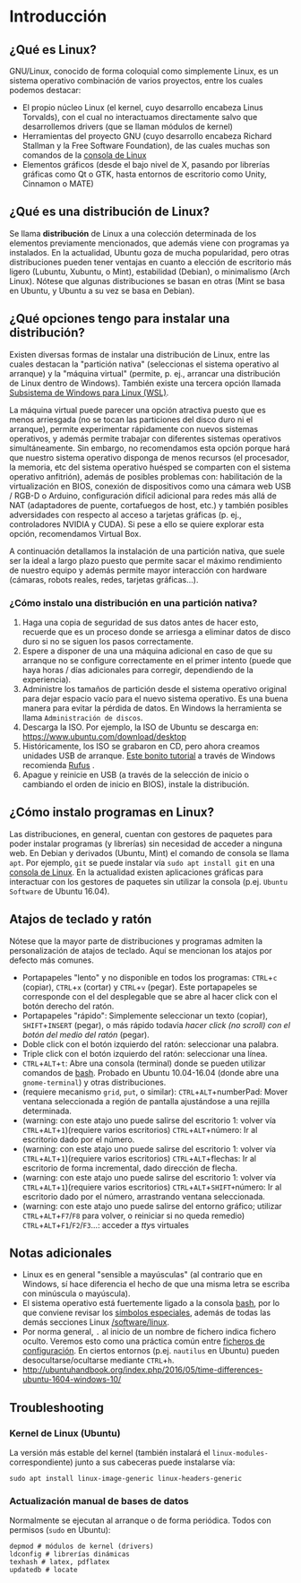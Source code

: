 # Introducción

## ¿Qué es Linux?

GNU/Linux, conocido de forma coloquial como simplemente Linux, es un sistema operativo combinación de varios proyectos, entre los cuales podemos destacar:
- El propio núcleo Linux (el kernel, cuyo desarrollo encabeza Linus Torvalds), con el cual no interactuamos directamente salvo que desarrollemos drivers (que se llaman módulos de kernel)
- Herramientas del proyecto GNU (cuyo desarrollo encabeza Richard Stallman y la Free Software Foundation), de las cuales muchas son comandos de la [consola de Linux](bash.md)
- Elementos gráficos (desde el bajo nivel de X, pasando por librerías gráficas como Qt o GTK, hasta entornos de escritorio como Unity, Cinnamon o MATE)

## ¿Qué es una distribución de Linux?

Se llama **distribución** de Linux a una colección determinada de los elementos previamente mencionados, que además viene con programas ya instalados. En la actualidad, Ubuntu goza de mucha popularidad, pero otras distribuciones pueden tener ventajas en cuanto a elección de escritorio más ligero (Lubuntu, Xubuntu, o Mint), estabilidad (Debian), o minimalismo (Arch Linux). Nótese que algunas distribuciones se basan en otras (Mint se basa en Ubuntu, y Ubuntu a su vez se basa en Debian).

## ¿Qué opciones tengo para instalar una distribución?

Existen diversas formas de instalar una distribución de Linux, entre las cuales destacan la "partición nativa" (seleccionas el sistema operativo al arranque) y la "máquina virtual" (permite, p. ej., arrancar una distribución de Linux dentro de Windows). También existe una tercera opción llamada [Subsistema de Windows para Linux (WSL)](https://docs.microsoft.com/en-us/windows/wsl/faq).

La máquina virtual puede parecer una opción atractiva puesto que es menos arriesgada (no se tocan las particiones del disco duro ni el arranque), permite experimentar rápidamente con nuevos sistemas operativos, y además permite trabajar con diferentes sistemas operativos simultáneamente. Sin embargo, no recomendamos esta opción porque hará que nuestro sistema operativo disponga de menos recursos (el procesador, la memoria, etc del sistema operativo huésped se comparten con el sistema operativo anfitrión), además de posibles problemas con: habilitación de la virtualización en BIOS, conexión de dispositivos como una cámara web USB / RGB-D o Arduino, configuración difícil adicional para redes más allá de NAT (adaptadores de puente, cortafuegos de host, etc.) y también posibles adversidades con respecto al acceso a tarjetas gráficas (p. ej., controladores NVIDIA y CUDA). Si pese a ello se quiere explorar esta opción, recomendamos Virtual Box.

A continuación detallamos la instalación de una partición nativa, que suele ser la ideal a largo plazo puesto que permite sacar el máximo rendimiento de nuestro equipo y además permite mayor interacción con hardware (cámaras, robots reales, redes, tarjetas gráficas...).

### ¿Cómo instalo una distribución en una partición nativa?

1. Haga una copia de seguridad de sus datos antes de hacer esto, recuerde que es un proceso donde se arriesga a eliminar datos de disco duro si no se siguen los pasos correctamente.
1. Espere a disponer de una una máquina adicional en caso de que su arranque no se configure correctamente en el primer intento (puede que haya horas / días adicionales para corregir, dependiendo de la experiencia).
1. Administre los tamaños de partición desde el sistema operativo original para dejar espacio vacío para el nuevo sistema operativo. Es una buena manera para evitar la pérdida de datos. En Windows la herramienta se llama `Administración de discos`.
1. Descarga la ISO. Por ejemplo, la ISO de Ubuntu se descarga en: <https://www.ubuntu.com/download/desktop>
1. Históricamente, los ISO se grabaron en CD, pero ahora creamos unidades USB de arranque. [Este bonito tutorial](https://tutorials.ubuntu.com/tutorial/tutorial-create-a-usb-stick-on-windows) a través de Windows recomienda [Rufus](http://rufus.akeo.ie/) .
1. Apague y reinicie en USB (a través de la selección de inicio o cambiando el orden de inicio en BIOS), instale la distribución.

## ¿Cómo instalo programas en Linux?

Las distribuciones, en general, cuentan con gestores de paquetes para poder instalar programas (y librerías) sin necesidad de acceder a ninguna web. En Debian y derivados (Ubuntu, Mint) el comando de consola se llama `apt`. Por ejemplo, `git` se puede instalar vía `sudo apt install git` en una [consola de Linux](bash.md). En la actualidad existen aplicaciones gráficas para interactuar con los gestores de paquetes sin utilizar la consola (p.ej. `Ubuntu Software` de Ubuntu 16.04).

## Atajos de teclado y ratón

Nótese que la mayor parte de distribuciones y programas admiten la personalización de atajos de teclado. Aquí se mencionan los atajos por defecto más comunes.

- Portapapeles "lento" y no disponible en todos los programas: `CTRL`+`c` (copiar), `CTRL`+`x` (cortar) y `CTRL`+`v` (pegar). Este portapapeles se corresponde con el del desplegable que se abre al hacer click con el botón derecho del ratón.
- Portapapeles "rápido": Simplemente seleccionar un texto (copiar), `SHIFT`+`INSERT` (pegar), o más rápido todavía _hacer click (no scroll) con el botón del medio del ratón_ (pegar).
- Doble click con el botón izquierdo del ratón: seleccionar una palabra.
- Triple click con el botón izquierdo del ratón: seleccionar una línea.
- `CTRL`+`ALT`+`t`: Abre una consola (terminal) donde se pueden utilizar comandos de [bash](bash.md). Probado en Ubuntu 10.04-16.04 (donde abre una `gnome-terminal`) y otras distribuciones.
- (requiere mecanismo `grid`, `put`, o similar): `CTRL`+`ALT`+numberPad: Mover ventana seleccionada a región de pantalla ajustándose a una rejilla determinada.
- (warning: con este atajo uno puede salirse del escritorio 1: volver vía `CTRL`+`ALT`+`1`)(requiere varios escritorios) `CTRL`+`ALT`+número: Ir al escritorio dado por el número.
- (warning: con este atajo uno puede salirse del escritorio 1: volver vía `CTRL`+`ALT`+`1`)(requiere varios escritorios) `CTRL`+`ALT`+flechas: Ir al escritorio de forma incremental, dado dirección de flecha.
- (warning: con este atajo uno puede salirse del escritorio 1: volver vía `CTRL`+`ALT`+`1`)(requiere varios escritorios) `CTRL`+`ALT`+`SHIFT+`número: Ir al escritorio dado por el número, arrastrando ventana seleccionada.
- (warning: con este atajo uno puede salirse del entorno gráfico; utilizar `CTRL`+`ALT`+`F7`/`F8` para volver, o reiniciar si no queda remedio) `CTRL`+`ALT`+`F1`/`F2`/`F3`...: acceder a *tty*s virtuales

## Notas adicionales

- Linux es en general "sensible a mayúsculas" (al contrario que en Windows, sí hace diferencia el hecho de que una misma letra se escriba con minúscula o mayúscula).
- El sistema operativo está fuertemente ligado a la consola [bash](bash.md), por lo que conviene revisar los [símbolos especiales](bash.md#símbolos-especiales), además de todas las demás secciones Linux [/software/linux](/software/linux).
- Por norma general, `.` al inicio de un nombre de fichero indica fichero oculto. Veremos esto como una práctica común entre [ficheros de configuración](configuration-files.md). En ciertos entornos (p.ej. `nautilus` en Ubuntu) pueden desocultarse/ocultarse mediante `CTRL`+`h`.
- http://ubuntuhandbook.org/index.php/2016/05/time-differences-ubuntu-1604-windows-10/

## Troubleshooting

### Kernel de Linux (Ubuntu)

La versión más estable del kernel (también instalará el `linux-modules-` correspondiente) junto a sus cabeceras puede instalarse vía:

```
sudo apt install linux-image-generic linux-headers-generic
```

### Actualización manual de bases de datos

Normalmente se ejecutan al arranque o de forma periódica. Todos con permisos (`sudo` en Ubuntu):

```
depmod # módulos de kernel (drivers)
ldconfig # librerías dinámicas
texhash # latex, pdflatex
updatedb # locate
```
